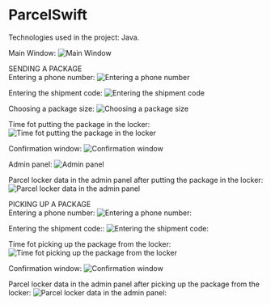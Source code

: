 # ParcelSwift



Technologies used in the project: Java.

Main Window:
![Main Window](https://github.com/karoldziadkowiec/ParcelSwift/blob/master/photos/1.png)

SENDING A PACKAGE<br/>
Entering a phone number:
![Entering a phone number](https://github.com/karoldziadkowiec/ParcelSwift/blob/master/photos/2.png)

Entering the shipment code:
![Entering the shipment code](https://github.com/karoldziadkowiec/ParcelSwift/blob/master/photos/3.png)

Choosing a package size:
![Choosing a package size](https://github.com/karoldziadkowiec/ParcelSwift/blob/master/photos/4.png)

Time fot putting the package in the locker:
![Time fot putting the package in the locker](https://github.com/karoldziadkowiec/ParcelSwift/blob/master/photos/5.png)

Confirmation window:
![Confirmation window](https://github.com/karoldziadkowiec/ParcelSwift/blob/master/photos/6.png)

Admin panel:
![Admin panel](https://github.com/karoldziadkowiec/ParcelSwift/blob/master/photos/7.png)

Parcel locker data in the admin panel after putting the package in the locker:
![Parcel locker data in the admin panel](https://github.com/karoldziadkowiec/ParcelSwift/blob/master/photos/8.png)

PICKING UP A PACKAGE<br/>
Entering a phone number:
![Entering a phone number:](https://github.com/karoldziadkowiec/ParcelSwift/blob/master/photos/9.png)

Entering the shipment code::
![Entering the shipment code:](https://github.com/karoldziadkowiec/ParcelSwift/blob/master/photos/10.png)

Time fot picking up the package from the locker:
![Time fot picking up the package from the locker](https://github.com/karoldziadkowiec/ParcelSwift/blob/master/photos/11.png)

Confirmation window:
![Confirmation window](https://github.com/karoldziadkowiec/ParcelSwift/blob/master/photos/12.png)

Parcel locker data in the admin panel after picking up the package from the locker:
![Parcel locker data in the admin panel:](https://github.com/karoldziadkowiec/ParcelSwift/blob/master/photos/13.png)
